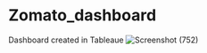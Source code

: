 # Zomato_dashboard
Dashboard created in Tableaue
![Screenshot (752)](https://github.com/pradeepbamne1738/Zomato_dashboard/assets/133184526/90140ccc-292f-4e82-9e73-cc79c633655b)
